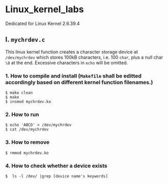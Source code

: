 # Linux_kernel_labs
Dedicated for Linux Kernel 2.6.39.4
<br>
## I. ```mychrdev.c```
This linux kernel function creates a character storage device at ```/dev/mychrdev``` which stores 100kB characters, i.e. 100 ```char```, plus a null char ```\0``` at the end. Excessive characters in ```echo``` will be omitted.
<br>
### 1. How to compile and install (```Makefile``` shall be editted accordingly based on different kernel function filenames.)
```
$ make clean
$ make
$ insmod mychrdev.ko
```
### 2. How to run
```
$ echo 'ABCD' > /dev/mychrdev
$ cat /dev/mychrdev
```
### 3. How to remove
```
$ rmmod mychrdev.ko
```
### 4. How to check whether a device exists
```
$  ls -l /dev/ |grep [device name's keywords]
```
